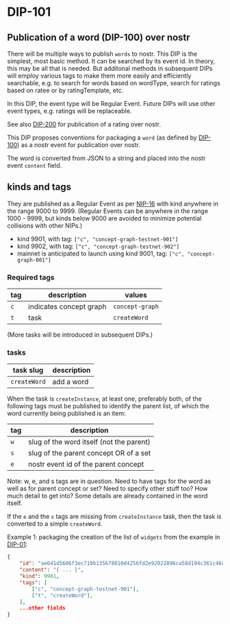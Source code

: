 DIP-101
======

Publication of a word (DIP-100) over nostr
------------------------------

There will be multiple ways to publish `words` to nostr. This DIP is the simplest, most basic method. It can be searched by its event id. In theory, this may be all that is needed. But additonal methods in subsequent DIPs will employ various tags to make them more easily and efficiently searchable, e.g. to search for words based on wordType, search for ratings based on ratee or by ratingTemplate, etc. 

In this DIP, the event type will be Regular Event. Future DIPs will use other event types, e.g. ratings will be replaceable.

See also [DIP-200](../grapevine/200.md) for publication of a rating over nostr.

This DIP proposes conventions for packaging a `word` (as defined by [DIP-100](100.md)) as a nostr event for publication over nostr.

The word is converted from JSON to a string and placed into the nostr event `content` field.

## kinds and tags

They are published as a Regular Event as per [NIP-16](https://github.com/nostr-protocol/nips/blob/master/16.md) with kind anywhere in the range 9000 to 9999. (Regular Events can be anywhere in the range 1000 - 9999, but kinds below 9000 are avoided to minimize potential collisions with other NIPs.)

- kind 9901, with tag: `["c", "concept-graph-testnet-901"]`
- kind 9902, with tag: `["c", "concept-graph-testnet-902"]`
- mainnet is anticipated to launch using kind 9001, tag: `["c", "concept-graph-001"]`

### Required tags

| tag            | description                      | values |
| ---------------- | -------------------------------- | -------|
| `c`              | indicates concept graph          | `concept-graph` |
| `t`              |  task | `createWord` |

(More tasks will be introduced in subsequent DIPs.)

### tasks

| task slug            | description                      |
| ---------------- | -------------------------------- |
| `createWord` | add a word |

When the task is `createInstance`, at least one, preferably both, of the following tags must be published to identify the parent list, of which the word currently being published is an item:

| tag            | description                      |
| ---------------- | -------------------------------- |
| `w`              | slug of the word itself (not the parent) |
| `s`              | slug of the parent concept OR of a set  |
| `e`              |  nostr event id of the parent concept |

Note: w, e, and s tags are in question. Need to have tags for the word as well as for parent concept or set? Need to specify other stuff too? How much detail to get into? Some details are already contained in the word itself. 

If the `e` and the `s` tags are missing from `createInstance` task, then the task is converted to a simple `createWord`.

Example 1: packaging the creation of the list of `widgets` from the example in [DIP-01](../01.md):

```json
{
    "id": "ae641d5606f3ec710b135678810d4256fd2e92022896ca58d194c361c46d81f9",
    "content": "{ ... }",
    "kind": 9901,
    "tags": [
        ["c", "concept-graph-testnet-901"],
        ["t", "createWord"],
    ],
    ...other fields
}
```



